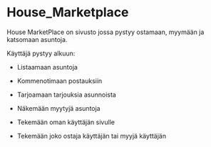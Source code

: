 # House_Marketplace

House MarketPlace on sivusto jossa pystyy ostamaan, myymään ja katsomaan asuntoja.

Käyttäjä pystyy alkuun:

- Listaamaan asuntoja

- Kommenotimaan postauksiin

- Tarjoamaan tarjouksia asunnoista

- Näkemään myytyjä asuntoja

- Tekemään oman käyttäjän sivulle

- Tekemään joko ostaja käyttäjän tai myyjä käyttäjän
